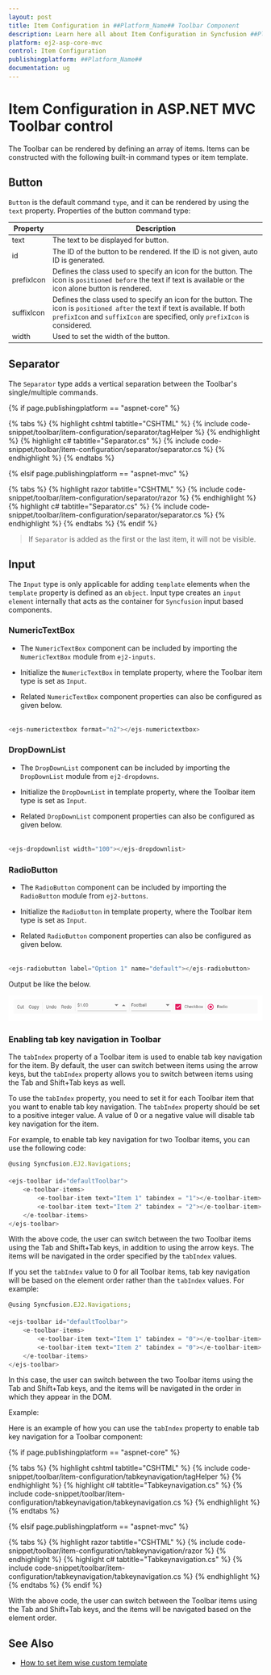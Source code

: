 ```yaml
---
layout: post
title: Item Configuration in ##Platform_Name## Toolbar Component
description: Learn here all about Item Configuration in Syncfusion ##Platform_Name## Toolbar component of Syncfusion Essential JS 2 and more.
platform: ej2-asp-core-mvc
control: Item Configuration
publishingplatform: ##Platform_Name##
documentation: ug
---
```


# Item Configuration in ASP.NET MVC Toolbar control

The Toolbar can be rendered by defining an array of items. Items can be constructed with the following built-in command types or item template.

## Button

`Button` is the default command `type`, and it can be rendered by using the `text` property. Properties of the button command type:

|Property|Description|
|--------|-----------|
| text | The text to be displayed for button.|
| id | The ID of the button to be rendered. If the ID is not given, auto ID is generated. |
| prefixIcon | Defines the class used to specify an icon for the button. The icon is `positioned before` the text if text is available or the icon alone button is rendered. |
| suffixIcon | Defines the class used to specify an icon for the button. The icon is `positioned after` the text if text is available. If both `prefixIcon` and `suffixIcon` are specified, only `prefixIcon` is considered. |
| width | Used to set the width of the button. |

## Separator

The `Separator` type adds a vertical separation between the Toolbar's single/multiple commands.

{% if page.publishingplatform == "aspnet-core" %}

{% tabs %}
{% highlight cshtml tabtitle="CSHTML" %}
{% include code-snippet/toolbar/item-configuration/separator/tagHelper %}
{% endhighlight %}
{% highlight c# tabtitle="Separator.cs" %}
{% include code-snippet/toolbar/item-configuration/separator/separator.cs %}
{% endhighlight %}
{% endtabs %}

{% elsif page.publishingplatform == "aspnet-mvc" %}

{% tabs %}
{% highlight razor tabtitle="CSHTML" %}
{% include code-snippet/toolbar/item-configuration/separator/razor %}
{% endhighlight %}
{% highlight c# tabtitle="Separator.cs" %}
{% include code-snippet/toolbar/item-configuration/separator/separator.cs %}
{% endhighlight %}
{% endtabs %}
{% endif %}



> If `Separator` is added as the first or the last item, it will not be visible.

## Input

The `Input` type is only applicable for adding `template` elements when the  `template` property is defined as an `object`. Input type creates an `input element` internally that acts as the container for `Syncfusion` input based components.

### NumericTextBox

* The `NumericTextBox` component can be included by importing the `NumericTextBox` module from `ej2-inputs`.

* Initialize the `NumericTextBox` in template property, where the Toolbar item type is set as `Input`.

* Related `NumericTextBox` component properties can also be configured as given below.

```javascript

<ejs-numerictextbox format="n2"></ejs-numerictextbox>

```

### DropDownList

* The `DropDownList` component can be included by importing the `DropDownList` module from `ej2-dropdowns`.

* Initialize the `DropDownList` in template property, where the Toolbar item type is set as `Input`.

* Related `DropDownList` component properties can also be configured as given below.

```javascript

<ejs-dropdownlist width="100"></ejs-dropdownlist>

```

### RadioButton

* The `RadioButton` component can be included by importing the `RadioButton` module from `ej2-buttons`.

* Initialize the `RadioButton` in template property, where the Toolbar item type is set as `Input`.

* Related `RadioButton` component properties can also be configured as given below.

```javascript

<ejs-radiobutton label="Option 1" name="default"></ejs-radiobutton>

```

Output be like the below.

![Toolbar Control with item configuration](./images/toolbar_tempalte.PNG)

### Enabling tab key navigation in Toolbar

The `tabIndex` property of a Toolbar item is used to enable tab key navigation for the item. By default, the user can switch between items using the arrow keys, but the `tabIndex` property allows you to switch between items using the Tab and Shift+Tab keys as well.

To use the `tabIndex` property, you need to set it for each Toolbar item that you want to enable tab key navigation. The `tabIndex` property should be set to a positive integer value. A value of 0 or a negative value will disable tab key navigation for the item.

For example, to enable tab key navigation for two Toolbar items, you can use the following code:

```javascript
@using Syncfusion.EJ2.Navigations;

<ejs-toolbar id="defaultToolbar">
    <e-toolbar-items>
        <e-toolbar-item text="Item 1" tabindex = "1"></e-toolbar-item>
        <e-toolbar-item text="Item 2" tabindex = "2"></e-toolbar-item>       
    </e-toolbar-items>
</ejs-toolbar>
```

With the above code, the user can switch between the two Toolbar items using the Tab and Shift+Tab keys, in addition to using the arrow keys. The items will be navigated in the order specified by the `tabIndex` values.

If you set the `tabIndex` value to 0 for all Toolbar items, tab key navigation will be based on the element order rather than the `tabIndex` values. For example:

```javascript
@using Syncfusion.EJ2.Navigations;

<ejs-toolbar id="defaultToolbar">
    <e-toolbar-items>
        <e-toolbar-item text="Item 1" tabindex = "0"></e-toolbar-item>
        <e-toolbar-item text="Item 2" tabindex = "0"></e-toolbar-item>       
    </e-toolbar-items>
</ejs-toolbar>
```

In this case, the user can switch between the two Toolbar items using the Tab and Shift+Tab keys, and the items will be navigated in the order in which they appear in the DOM.

Example:

Here is an example of how you can use the `tabIndex` property to enable tab key navigation for a Toolbar component:

{% if page.publishingplatform == "aspnet-core" %}

{% tabs %}
{% highlight cshtml tabtitle="CSHTML" %}
{% include code-snippet/toolbar/item-configuration/tabkeynavigation/tagHelper %}
{% endhighlight %}
{% highlight c# tabtitle="Tabkeynavigation.cs" %}
{% include code-snippet/toolbar/item-configuration/tabkeynavigation/tabkeynavigation.cs %}
{% endhighlight %}
{% endtabs %}

{% elsif page.publishingplatform == "aspnet-mvc" %}

{% tabs %}
{% highlight razor tabtitle="CSHTML" %}
{% include code-snippet/toolbar/item-configuration/tabkeynavigation/razor %}
{% endhighlight %}
{% highlight c# tabtitle="Tabkeynavigation.cs" %}
{% include code-snippet/toolbar/item-configuration/tabkeynavigation/tabkeynavigation.cs %}
{% endhighlight %}
{% endtabs %}
{% endif %}

With the above code, the user can switch between the Toolbar items using the Tab and Shift+Tab keys, and the items will be navigated based on the element order.

## See Also

* [How to set item wise custom template](./how-to/set-item-wise-custom-template)